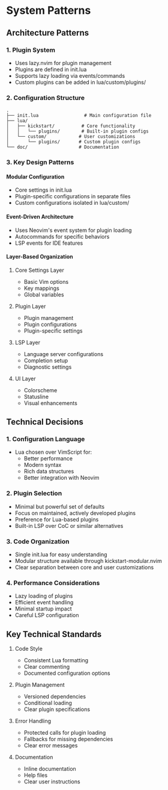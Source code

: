 # System Patterns

## Architecture Patterns

### 1. Plugin System
- Uses lazy.nvim for plugin management
- Plugins are defined in init.lua
- Supports lazy loading via events/commands
- Custom plugins can be added in lua/custom/plugins/

### 2. Configuration Structure
```
.
├── init.lua                 # Main configuration file
├── lua/
│   ├── kickstart/          # Core functionality
│   │   └── plugins/        # Built-in plugin configs
│   └── custom/            # User customizations
│       └── plugins/       # Custom plugin configs
└── doc/                   # Documentation
```

### 3. Key Design Patterns

#### Modular Configuration
- Core settings in init.lua
- Plugin-specific configurations in separate files
- Custom configurations isolated in lua/custom/

#### Event-Driven Architecture
- Uses Neovim's event system for plugin loading
- Autocommands for specific behaviors
- LSP events for IDE features

#### Layer-Based Organization
1. Core Settings Layer
   - Basic Vim options
   - Key mappings
   - Global variables

2. Plugin Layer
   - Plugin management
   - Plugin configurations
   - Plugin-specific settings

3. LSP Layer
   - Language server configurations
   - Completion setup
   - Diagnostic settings

4. UI Layer
   - Colorscheme
   - Statusline
   - Visual enhancements

## Technical Decisions

### 1. Configuration Language
- Lua chosen over VimScript for:
  - Better performance
  - Modern syntax
  - Rich data structures
  - Better integration with Neovim

### 2. Plugin Selection
- Minimal but powerful set of defaults
- Focus on maintained, actively developed plugins
- Preference for Lua-based plugins
- Built-in LSP over CoC or similar alternatives

### 3. Code Organization
- Single init.lua for easy understanding
- Modular structure available through kickstart-modular.nvim
- Clear separation between core and user customizations

### 4. Performance Considerations
- Lazy loading of plugins
- Efficient event handling
- Minimal startup impact
- Careful LSP configuration

## Key Technical Standards

1. Code Style
   - Consistent Lua formatting
   - Clear commenting
   - Documented configuration options

2. Plugin Management
   - Versioned dependencies
   - Conditional loading
   - Clear plugin specifications

3. Error Handling
   - Protected calls for plugin loading
   - Fallbacks for missing dependencies
   - Clear error messages

4. Documentation
   - Inline documentation
   - Help files
   - Clear user instructions